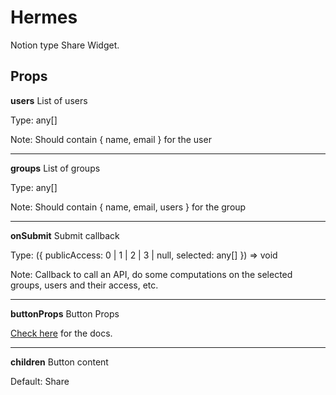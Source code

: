 #  Hermes
Notion type Share Widget.

## Props
**users** List of users

Type: any[]

Note: Should contain { name, email } for the user

---

**groups** List of groups

Type: any[]

Note: Should contain { name, email, users } for the group

---

**onSubmit** Submit callback

Type: ({ publicAccess: 0 | 1 | 2 | 3 | null, selected: any[] }) => void

Note: Callback to call an API, do some computations on the selected groups, users and their access, etc.

---

**buttonProps** Button Props

[Check here](https://chakra-ui.com/docs/components/button/usage) for the docs.

---

**children** Button content

Default: Share
